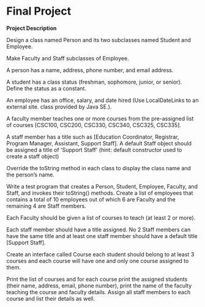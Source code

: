 # Final Project

**Project Description**

Design a class named Person and its two subclasses named Student and Employee.

Make Faculty and Staff subclasses of Employee.

A person has a name, address, phone number, and email address.

A student has a class status (freshman, sophomore, junior, or senior). Define the status as a constant.

An employee has an office, salary, and date hired (Use LocalDateLinks to an external site. class provided by Java SE.). 

A faculty member teaches one or more courses from the pre-assigned list of courses [CSC100, CSC200, CSC330, CSC340, CSC325, CSC335]. 

A staff member has a title such as [Education Coordinator, Registrar, Program Manager, Assistant, Support Staff]. A default Staff object should be assigned a title of 'Support Staff' (hint: default constructor used to create a staff object)

Override the toString method in each class to display the class name and the person’s name.

Write a test program that creates a Person, Student, Employee, Faculty, and Staff, and invokes their toString() methods. Create a list of employees that contains a total of 10 employees out of which 6 are Faculty and the remaining 4 are Staff members. 

Each Faculty should be given a list of courses to teach (at least 2 or more).

Each staff member should have a title assigned. No 2 Staff members can have the same title and at least one staff member should have a default title [Support Staff].

Create an interface called Course each student should belong to at least 3 courses and each course will have one and only one course assigned to them. 

Print the list of courses and for each course print the assigned students (their name, address, email, phone number), print the name of the faculty teaching the course and faculty details. Assign all staff members to each course and list their details as well.
